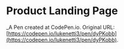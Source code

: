 # Product Landing Page
 _A Pen created at CodePen.io. Original URL: [https://codepen.io/lukenetti3/pen/dyPKobb](https://codepen.io/lukenetti3/pen/dyPKobb).

 